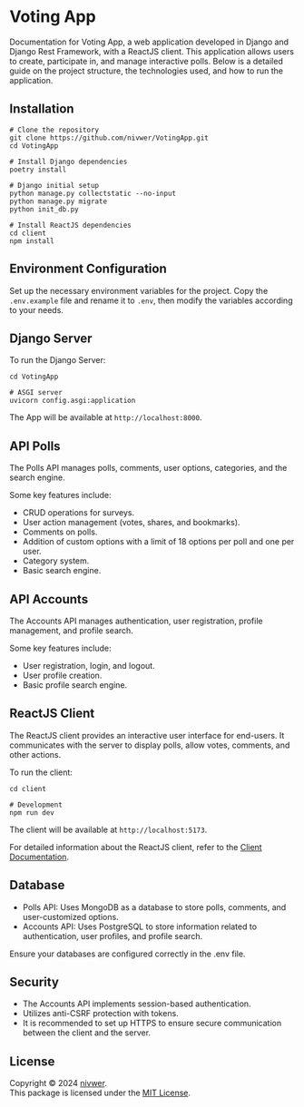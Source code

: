 # Voting App

Documentation for Voting App, a web application developed in Django and Django Rest Framework, with a ReactJS client. This application allows users to create, participate in, and manage interactive polls. Below is a detailed guide on the project structure, the technologies used, and how to run the application.

## Installation

```shell
# Clone the repository
git clone https://github.com/nivwer/VotingApp.git
cd VotingApp

# Install Django dependencies
poetry install

# Django initial setup
python manage.py collectstatic --no-input
python manage.py migrate
python init_db.py

# Install ReactJS dependencies
cd client
npm install

```

## Environment Configuration

Set up the necessary environment variables for the project. Copy the `.env.example` file and rename it to `.env`, then modify the variables according to your needs.

## Django Server

To run the Django Server:

```shell
cd VotingApp

# ASGI server
uvicorn config.asgi:application
```

The App will be available at `http://localhost:8000`.

## API Polls

The Polls API manages polls, comments, user options, categories, and the search engine.

Some key features include:

- CRUD operations for surveys.
- User action management (votes, shares, and bookmarks).
- Comments on polls.
- Addition of custom options with a limit of 18 options per poll and one per user.
- Category system.
- Basic search engine.

## API Accounts

The Accounts API manages authentication, user registration, profile management, and profile search.

Some key features include:

- User registration, login, and logout.
- User profile creation.
- Basic profile search engine.

## ReactJS Client

The ReactJS client provides an interactive user interface for end-users. It communicates with the server to display polls, allow votes, comments, and other actions.

To run the client:

```shell
cd client

# Development
npm run dev
```

The client will be available at `http://localhost:5173`.

For detailed information about the ReactJS client, refer to the [Client Documentation](/client/README.md).

## Database

- Polls API: Uses MongoDB as a database to store polls, comments, and user-customized options.
- Accounts API: Uses PostgreSQL to store information related to authentication, user profiles, and profile search.

Ensure your databases are configured correctly in the .env file.

## Security

- The Accounts API implements session-based authentication.
- Utilizes anti-CSRF protection with tokens.
- It is recommended to set up HTTPS to ensure secure communication between the client and the server.

## License

Copyright © 2024 [nivwer](https://github.com/nivwer).  
This package is licensed under the [MIT License](/LICENSE). 


